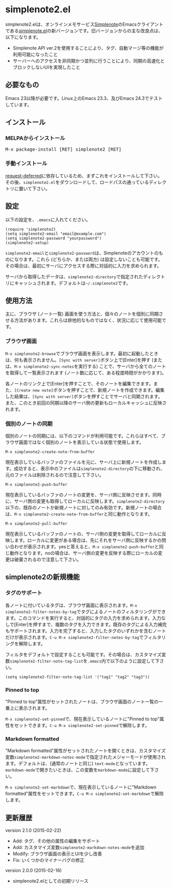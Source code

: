 # simplenote2.el

simplenote2.elは、オンラインメモサービス[Simplenote](http://simplenoteapp.com/)のEmacsクライアントである[simplenote.el](https://github.com/dotemacs/simplenote.el)の新バージョンです。旧バージョンからの主な改良点は、以下になります。

* Simplenote API ver.2を使用することにより、タグ、自動マージ等の機能が利用可能になったこと
* サーバーへのアクセスを非同期かつ並列に行うことにより、同期の高速化とブロックしないUIを実現したこと

## 必要なもの

Emacs 23以降が必要です。Linux上のEmacs 23.3、及びEmacs 24.3でテストしています。

## インストール

### MELPAからインストール

<kbd>M-x package-install [RET] simplenote2 [RET]</kbd>

### 手動インストール

[request-deferred](https://github.com/tkf/emacs-request)に依存しているため、まずこれをインストールして下さい。その後、`simplenote2.el`をダウンロードして、ロードパスの通っているディレクトリに置いて下さい。

## 設定

以下の設定を、`.emacs`に入れてください。

```.emacs
(require 'simplenote2)
(setq simplenote2-email "email@example.com")
(setq simplenote2-password "yourpassword")
(simplenote2-setup)
```

`simplenote2-email`と`simplenote2-password`は、Simplenoteのアカウントのものになります。これら (どちらか、または両方) は設定しないことも可能です。その場合は、最初にサーバにアクセスする際に対話的に入力を求められます。

サーバから取得したデータは、`simplenote2-directory`で指定されたディレクトリにキャッシュされます。デフォルトは`~/.simplenote2`です。

## 使用方法

主に、ブラウザ (ノート一覧) 画面を使う方法と、個々のノートを個別に同期させる方法があります。これらは排他的なものではなく、状況に応じて使用可能です。

### ブラウザ画面

`M-x simplenote2-browse`でブラウザ画面を表示します。最初に起動したときは、何も表示されません。`[Sync with server]`ボタン上で[Enter]を押す (または、`M-x simplenote2-sync-notes`を実行する) ことで、サーバから全てのノートを取得して一覧表示されます (ノート数に応じて、ある程度時間がかかります)。

各ノートのリンク上で[Enter]を押すことで、そのノートを編集できます。また、`[Create new note]`ボタンを押すことで、新規ノートを作成できます。編集した結果は、`[Sync with server]`ボタンを押すことでサーバと同期されます。また、このとき前回の同期以降のサーバ側の更新もローカルキャッシュに反映されます。

### 個別のノートの同期

個別のノートの同期には、以下のコマンドが利用可能です。これらはすべて、ブラウザ画面ではなく個別のノートを表示している状態で使用します。

`M-x simplenote2-create-note-from-buffer`

現在表示しているバッファのファイルを元に、サーバ上に新規ノートを作成します。成功すると、表示中のファイルは`simplenote2-directory`の下に移動され、元のファイルは削除されるので注意して下さい。

`M-x simplenote2-push-buffer`

現在表示しているバッファのノートの変更を、サーバ側に反映させます。同時に、サーバ側の変更も取得してローカルに反映します。`simplenote2-directory`以下の、既存のノートか新規ノートに対してのみ有効です。新規ノートの場合は、`M-x simplenote2-create-note-from-buffer`と同じ動作となります。

`M-x simplenote2-pull-buffer`

現在表示しているバッファのノートの、サーバ側の変更を取得してローカルに反映します。ローカルに変更がある場合は、先にそれをサーバ側に反映するかの問い合わせが表示されます。yesと答えると、`M-x simplenote2-push-buffer`と同じ動作となります。noの場合は、サーバ側の変更を反映する際にローカルの変更は破棄されるので注意して下さい。

## simplenote2の新規機能

### タグのサポート

各ノートに付いているタグは、ブラウザ画面に表示されます。`M-x simplenote2-filter-notes-by-tag`でタグによるノートのフィルタリングができます。このコマンドを実行すると、対話的にタグの入力を求められます。入力なしで[Enter]を押すまで、複数のタグを入力できます。既存のタグによる入力補完もサポートされます。入力を完了すると、入力したタグのいずれかを含むノートだけが表示されます。`C-u M-x simplenote2-filter-notes-by-tag`でフィルタリングを解除します。

フィルタをデフォルトで設定することも可能です。その場合は、カスタマイズ変数`simplenote2-filter-note-tag-list`を`.emacs`内で以下のように設定して下さい。

```.emacs
(setq simplenote2-filter-note-tag-list '("tag1" "tag2" "tag3"))
```

### Pinned to top

"Pinned to top"属性がセットされたノートは、ブラウザ画面のノート一覧の一番上に表示されます。

`M-x simplenote2-set-pinned`で、現在表示しているノートに"Pinned to top"属性をセットできます。`C-u M-x simplenote2-set-pinned`で解除します。

### Markdown formatted

"Markdown formatted"属性がセットされたノートを開くときは、カスタマイズ変数`simplenote2-markdown-notes-mode`で指定されたメジャーモードが使用されます。デフォルトは、(通常のノートと同じ) `text-mode`となっています。`markdown-mode`で開きたいときは、この変数を`markdown-mode`に設定して下さい。

`M-x simplenote2-set-markdown`で、現在表示しているノートに"Markdown formatted"属性をセットできます。`C-u M-x simplenote2-set-markdown`で解除します。

## 更新履歴

version 2.1.0 (2015-02-22)

* Add: タグ、その他の属性の編集をサポート
* Add: カスタマイズ変数`simplenote2-markdown-notes-mode`を追加
* Modify: ブラウザ画面の表示とUIを少し改善
* Fix: いくつかのマイナーバグの修正

version 2.0.0 (2015-02-16)

* simplenote2.elとしての初期リリース
